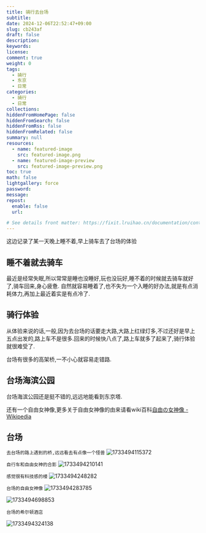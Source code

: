 ```yaml
---
title: 骑行去台场
subtitle:
date: 2024-12-06T22:52:47+09:00
slug: cb243af
draft: false
description:
keywords:
license:
comment: true
weight: 0
tags:
  - 骑行
  - 东京
  - 日常
categories:
  - 骑行
  - 日常
collections:
hiddenFromHomePage: false
hiddenFromSearch: false
hiddenFromRss: false
hiddenFromRelated: false
summary: null
resources:
  - name: featured-image
    src: featured-image.png
  - name: featured-image-preview
    src: featured-image-preview.png
toc: true
math: false
lightgallery: force
password:
message:
repost:
  enable: false
  url:

# See details front matter: https://fixit.lruihao.cn/documentation/content-management/introduction/#front-matter
---
```


这边记录了某一天晚上睡不着,早上骑车去了台场的体验
<!--more-->

## 睡不着就去骑车

最近是经常失眠,所以常常是睡也没睡好,玩也没玩好,睡不着的时候就去骑车就好了,骑车回来,身心疲惫.
自然就容易睡着了,也不失为一个入睡的好办法,就是有点消耗体力,再加上最近着实是有点冷了.

## 骑行体验

从体验来说的话,一般,因为去台场的话要走大路,大路上红绿灯多,不过还好是早上五点出发的,路上车不是很多.回来的时候快八点了,路上车就多了起来了,骑行体验就很难受了.

台场有很多的高架桥,一不小心就容易走错路.

## 台场海滨公园

台场海滨公园还是挺不错的,远远地能看到东京塔.

还有一个自由女神像,更多关于自由女神像的由来请看wiki百科[自由の女神像 - Wikipedia](https://ja.wikipedia.org/wiki/%E8%87%AA%E7%94%B1%E3%81%AE%E5%A5%B3%E7%A5%9E%E5%83%8F#%E6%9D%B1%E4%BA%AC%E9%83%BD%E6%B8%AF%E5%8C%BA)

## 台场
`去台场的路上遇到的桥,远远看去有点像一个怪兽`
![1733494115372](image/index/1733494115372.png)

`自行车和自由女神的合影`
![1733494210141](image/index/1733494210141.png)

`感觉很有科技感的楼`
![1733494248282](image/index/1733494248282.png)

`台场的自由女神像`
![1733494283785](image/index/1733494283785.png)

![1733494698853](image/index/1733494698853.png)

`台场的希尔顿酒店`

![1733494324138](image/index/1733494324138.png)